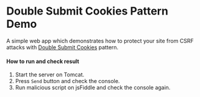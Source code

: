 # Double Submit Cookies Pattern Demo

A simple web app which demonstrates how to protect your site from CSRF attacks with [Double Submit Cookies](https://www.owasp.org/index.php/Cross-Site_Request_Forgery_(CSRF)_Prevention_Cheat_Sheet#Double_Submit_Cookies) pattern.

#### How to run and check result

1. Start the server on Tomcat.
2. Press `Send` button and check the console.
3. Run malicious script on jsFiddle and check the console again.
